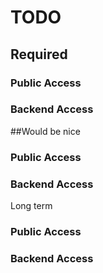 # TODO

## Required
### Public Access
### Backend Access


##Would be nice
### Public Access
### Backend Access

Long term
### Public Access
### Backend Access